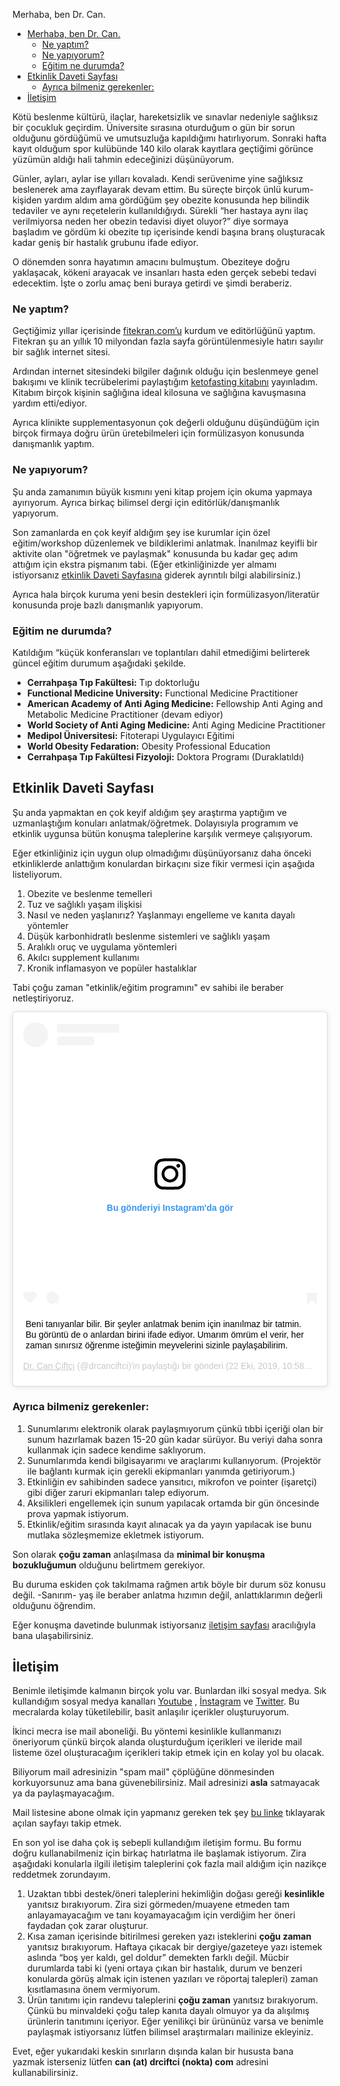 Merhaba, ben Dr. Can. 

- [Merhaba, ben Dr. Can.](#merhaba--ben-dr-can)
    + [Ne yaptım?](#ne-yaptım)
    + [Ne yapıyorum?](#ne-yapıyorum?)
    + [Eğitim ne durumda?](#eğitim-ne-durumda)
- [Etkinlik Daveti Sayfası](#etkinlik-daveti-sayfası)
    + [Ayrıca bilmeniz gerekenler:](#ayrıca-bilmeniz-gerekenler)
- [İletişim](#iletişim)

Kötü beslenme kültürü, ilaçlar, hareketsizlik ve sınavlar nedeniyle sağlıksız bir çocukluk geçirdim. Üniversite sırasına oturduğum o gün bir sorun olduğunu gördüğümü ve umutsuzluğa kapıldığımı hatırlıyorum. Sonraki hafta kayıt olduğum spor kulübünde 140 kilo olarak kayıtlara geçtiğimi görünce yüzümün aldığı hali tahmin edeceğinizi düşünüyorum.

Günler, ayları, aylar ise yılları kovaladı. Kendi serüvenime yine sağlıksız beslenerek ama zayıflayarak devam ettim. Bu süreçte birçok ünlü kurum-kişiden yardım aldım ama gördüğüm şey obezite konusunda hep bilindik tedaviler ve aynı reçetelerin kullanıldığıydı. Sürekli “her hastaya aynı ilaç verilmiyorsa neden her obezin tedavisi diyet oluyor?” diye sormaya başladım ve gördüm ki obezite tıp içerisinde kendi başına branş oluşturacak kadar geniş bir hastalık grubunu ifade ediyor.

O dönemden sonra hayatımın amacını bulmuştum. Obeziteye doğru yaklaşacak, kökeni arayacak ve insanları hasta eden gerçek sebebi tedavi edecektim. İşte o zorlu amaç beni buraya getirdi ve şimdi beraberiz.

### Ne yaptım?

Geçtiğimiz yıllar içerisinde [fitekran.com’u](http://fitekran.com/) kurdum ve editörlüğünü yaptım. Fitekran şu an yıllık 10 milyondan fazla sayfa görüntülenmesiyle hatırı sayılır bir sağlık internet sitesi.

Ardından internet sitesindeki bilgiler dağınık olduğu için beslenmeye genel bakışımı ve klinik tecrübelerimi paylaştığım [ketofasting kitabını](https://www.amazon.com.tr/Ketofasting-Ketojenik-Beslenme-Aral%C4%B1kl%C4%B1-Oru%C3%A7/dp/6050962960) yayınladım. Kitabım birçok kişinin sağlığına ideal kilosuna ve sağlığına kavuşmasına yardım etti/ediyor.

Ayrıca klinikte supplementasyonun çok değerli olduğunu düşündüğüm için birçok firmaya doğru ürün üretebilmeleri için formülizasyon konusunda danışmanlık yaptım.

### Ne yapıyorum?

Şu anda zamanımın büyük kısmını yeni kitap projem için okuma yapmaya ayırıyorum. Ayrıca birkaç bilimsel dergi için editörlük/danışmanlık yapıyorum.

Son zamanlarda en çok keyif aldığım şey ise kurumlar için özel eğitim/workshop düzenlemek ve bildiklerimi anlatmak. İnanılmaz keyifli bir aktivite olan "öğretmek ve paylaşmak" konusunda bu kadar geç adım attığım için ekstra pişmanım tabi. (Eğer etkinliğinizde yer almamı istiyorsanız [etkinlik Daveti Sayfasına](#etkinlik-daveti-sayfası) giderek ayrıntılı bilgi alabilirsiniz.)

Ayrıca hala birçok kuruma yeni besin destekleri için formülizasyon/literatür konusunda proje bazlı danışmanlık yapıyorum.

### Eğitim ne durumda?

Katıldığım “küçük konferansları ve toplantıları dahil etmediğimi belirterek güncel eğitim durumum aşağıdaki şekilde.

- **Cerrahpaşa Tıp Fakültesi:** Tıp doktorluğu
- **Functional Medicine University:** Functional Medicine Practitioner
- **American Academy of Anti Aging Medicine:** Fellowship Anti Aging and Metabolic Medicine Practitioner (devam ediyor)
- **World Society of Anti Aging Medicine:** Anti Aging Medicine Practitioner
- **Medipol Üniversitesi:** Fitoterapi Uygulayıcı Eğitimi
- **World Obesity Fedaration:** Obesity Professional Education
- **Cerrahpaşa Tıp Fakültesi Fizyoloji:** Doktora Programı (Duraklatıldı)

## Etkinlik Daveti Sayfası

Şu anda yapmaktan en çok keyif aldığım şey araştırma yaptığım ve uzmanlaştığım konuları anlatmak/öğretmek. Dolayısıyla programım ve etkinlik uygunsa bütün konuşma taleplerine karşılık vermeye çalışıyorum.

Eğer etkinliğiniz için uygun olup olmadığımı düşünüyorsanız daha önceki etkinliklerde anlattığım konulardan birkaçını size fikir vermesi için aşağıda listeliyorum.

1. Obezite ve beslenme temelleri
2. Tuz ve sağlıklı yaşam ilişkisi
3. Nasıl ve neden yaşlanırız? Yaşlanmayı engelleme ve kanıta dayalı yöntemler
4. Düşük karbonhidratlı beslenme sistemleri ve sağlıklı yaşam
5. Aralıklı oruç ve uygulama yöntemleri
6. Akılcı supplement kullanımı
7. Kronik inflamasyon ve popüler hastalıklar

Tabi çoğu zaman "etkinlik/eğitim programını" ev sahibi ile beraber netleştiriyoruz.

<blockquote class="instagram-media" data-instgrm-captioned data-instgrm-permalink="https://www.instagram.com/p/B37gEmcgfNs/?utm_source=ig_embed&amp;utm_campaign=loading" data-instgrm-version="12" style=" background:#FFF; border:0; border-radius:3px; box-shadow:0 0 1px 0 rgba(0,0,0,0.5),0 1px 10px 0 rgba(0,0,0,0.15); margin: 1px; max-width:540px; min-width:326px; padding:0; width:99.375%; width:-webkit-calc(100% - 2px); width:calc(100% - 2px);"><div style="padding:16px;"> <a href="https://www.instagram.com/p/B37gEmcgfNs/?utm_source=ig_embed&amp;utm_campaign=loading" style=" background:#FFFFFF; line-height:0; padding:0 0; text-align:center; text-decoration:none; width:100%;" target="_blank"> <div style=" display: flex; flex-direction: row; align-items: center;"> <div style="background-color: #F4F4F4; border-radius: 50%; flex-grow: 0; height: 40px; margin-right: 14px; width: 40px;"></div> <div style="display: flex; flex-direction: column; flex-grow: 1; justify-content: center;"> <div style=" background-color: #F4F4F4; border-radius: 4px; flex-grow: 0; height: 14px; margin-bottom: 6px; width: 100px;"></div> <div style=" background-color: #F4F4F4; border-radius: 4px; flex-grow: 0; height: 14px; width: 60px;"></div></div></div><div style="padding: 19% 0;"></div> <div style="display:block; height:50px; margin:0 auto 12px; width:50px;"><svg width="50px" height="50px" viewBox="0 0 60 60" version="1.1" xmlns="https://www.w3.org/2000/svg" xmlns:xlink="https://www.w3.org/1999/xlink"><g stroke="none" stroke-width="1" fill="none" fill-rule="evenodd"><g transform="translate(-511.000000, -20.000000)" fill="#000000"><g><path d="M556.869,30.41 C554.814,30.41 553.148,32.076 553.148,34.131 C553.148,36.186 554.814,37.852 556.869,37.852 C558.924,37.852 560.59,36.186 560.59,34.131 C560.59,32.076 558.924,30.41 556.869,30.41 M541,60.657 C535.114,60.657 530.342,55.887 530.342,50 C530.342,44.114 535.114,39.342 541,39.342 C546.887,39.342 551.658,44.114 551.658,50 C551.658,55.887 546.887,60.657 541,60.657 M541,33.886 C532.1,33.886 524.886,41.1 524.886,50 C524.886,58.899 532.1,66.113 541,66.113 C549.9,66.113 557.115,58.899 557.115,50 C557.115,41.1 549.9,33.886 541,33.886 M565.378,62.101 C565.244,65.022 564.756,66.606 564.346,67.663 C563.803,69.06 563.154,70.057 562.106,71.106 C561.058,72.155 560.06,72.803 558.662,73.347 C557.607,73.757 556.021,74.244 553.102,74.378 C549.944,74.521 548.997,74.552 541,74.552 C533.003,74.552 532.056,74.521 528.898,74.378 C525.979,74.244 524.393,73.757 523.338,73.347 C521.94,72.803 520.942,72.155 519.894,71.106 C518.846,70.057 518.197,69.06 517.654,67.663 C517.244,66.606 516.755,65.022 516.623,62.101 C516.479,58.943 516.448,57.996 516.448,50 C516.448,42.003 516.479,41.056 516.623,37.899 C516.755,34.978 517.244,33.391 517.654,32.338 C518.197,30.938 518.846,29.942 519.894,28.894 C520.942,27.846 521.94,27.196 523.338,26.654 C524.393,26.244 525.979,25.756 528.898,25.623 C532.057,25.479 533.004,25.448 541,25.448 C548.997,25.448 549.943,25.479 553.102,25.623 C556.021,25.756 557.607,26.244 558.662,26.654 C560.06,27.196 561.058,27.846 562.106,28.894 C563.154,29.942 563.803,30.938 564.346,32.338 C564.756,33.391 565.244,34.978 565.378,37.899 C565.522,41.056 565.552,42.003 565.552,50 C565.552,57.996 565.522,58.943 565.378,62.101 M570.82,37.631 C570.674,34.438 570.167,32.258 569.425,30.349 C568.659,28.377 567.633,26.702 565.965,25.035 C564.297,23.368 562.623,22.342 560.652,21.575 C558.743,20.834 556.562,20.326 553.369,20.18 C550.169,20.033 549.148,20 541,20 C532.853,20 531.831,20.033 528.631,20.18 C525.438,20.326 523.257,20.834 521.349,21.575 C519.376,22.342 517.703,23.368 516.035,25.035 C514.368,26.702 513.342,28.377 512.574,30.349 C511.834,32.258 511.326,34.438 511.181,37.631 C511.035,40.831 511,41.851 511,50 C511,58.147 511.035,59.17 511.181,62.369 C511.326,65.562 511.834,67.743 512.574,69.651 C513.342,71.625 514.368,73.296 516.035,74.965 C517.703,76.634 519.376,77.658 521.349,78.425 C523.257,79.167 525.438,79.673 528.631,79.82 C531.831,79.965 532.853,80.001 541,80.001 C549.148,80.001 550.169,79.965 553.369,79.82 C556.562,79.673 558.743,79.167 560.652,78.425 C562.623,77.658 564.297,76.634 565.965,74.965 C567.633,73.296 568.659,71.625 569.425,69.651 C570.167,67.743 570.674,65.562 570.82,62.369 C570.966,59.17 571,58.147 571,50 C571,41.851 570.966,40.831 570.82,37.631"></path></g></g></g></svg></div><div style="padding-top: 8px;"> <div style=" color:#3897f0; font-family:Arial,sans-serif; font-size:14px; font-style:normal; font-weight:550; line-height:18px;"> Bu gönderiyi Instagram&#39;da gör</div></div><div style="padding: 12.5% 0;"></div> <div style="display: flex; flex-direction: row; margin-bottom: 14px; align-items: center;"><div> <div style="background-color: #F4F4F4; border-radius: 50%; height: 12.5px; width: 12.5px; transform: translateX(0px) translateY(7px);"></div> <div style="background-color: #F4F4F4; height: 12.5px; transform: rotate(-45deg) translateX(3px) translateY(1px); width: 12.5px; flex-grow: 0; margin-right: 14px; margin-left: 2px;"></div> <div style="background-color: #F4F4F4; border-radius: 50%; height: 12.5px; width: 12.5px; transform: translateX(9px) translateY(-18px);"></div></div><div style="margin-left: 8px;"> <div style=" background-color: #F4F4F4; border-radius: 50%; flex-grow: 0; height: 20px; width: 20px;"></div> <div style=" width: 0; height: 0; border-top: 2px solid transparent; border-left: 6px solid #f4f4f4; border-bottom: 2px solid transparent; transform: translateX(16px) translateY(-4px) rotate(30deg)"></div></div><div style="margin-left: auto;"> <div style=" width: 0px; border-top: 8px solid #F4F4F4; border-right: 8px solid transparent; transform: translateY(16px);"></div> <div style=" background-color: #F4F4F4; flex-grow: 0; height: 12px; width: 16px; transform: translateY(-4px);"></div> <div style=" width: 0; height: 0; border-top: 8px solid #F4F4F4; border-left: 8px solid transparent; transform: translateY(-4px) translateX(8px);"></div></div></div></a> <p style=" margin:8px 0 0 0; padding:0 4px;"> <a href="https://www.instagram.com/p/B37gEmcgfNs/?utm_source=ig_embed&amp;utm_campaign=loading" style=" color:#000; font-family:Arial,sans-serif; font-size:14px; font-style:normal; font-weight:normal; line-height:17px; text-decoration:none; word-wrap:break-word;" target="_blank">Beni tanıyanlar bilir. Bir şeyler anlatmak benim için inanılmaz bir tatmin. Bu görüntü de o anlardan birini ifade ediyor. Umarım ömrüm el verir, her zaman sınırsız öğrenme isteğimin meyvelerini sizinle paylaşabilirim.</a></p> <p style=" color:#c9c8cd; font-family:Arial,sans-serif; font-size:14px; line-height:17px; margin-bottom:0; margin-top:8px; overflow:hidden; padding:8px 0 7px; text-align:center; text-overflow:ellipsis; white-space:nowrap;"><a href="https://www.instagram.com/drcanciftci/?utm_source=ig_embed&amp;utm_campaign=loading" style=" color:#c9c8cd; font-family:Arial,sans-serif; font-size:14px; font-style:normal; font-weight:normal; line-height:17px;" target="_blank"> Dr. Can Çiftçi</a> (@drcanciftci)&#39;in paylaştığı bir gönderi (<time style=" font-family:Arial,sans-serif; font-size:14px; line-height:17px;" datetime="2019-10-22T17:58:22+00:00">22 Eki, 2019, 10:58öö PDT</time>)</p></div></blockquote> <script async src="//www.instagram.com/embed.js"></script>

### Ayrıca bilmeniz gerekenler:

1. Sunumlarımı elektronik olarak paylaşmıyorum çünkü tıbbi içeriği olan bir sunum hazırlamak bazen 15-20 gün kadar sürüyor. Bu veriyi daha sonra kullanmak için sadece kendime saklıyorum.
2. Sunumlarımda kendi bilgisayarımı ve araçlarımı kullanıyorum. (Projektör ile bağlantı kurmak için gerekli ekipmanları yanımda getiriyorum.)
3. Etkinliğin ev sahibinden sadece yansıtıcı, mikrofon ve pointer (işaretçi) gibi diğer zaruri ekipmanları talep ediyorum.
4. Aksilikleri engellemek için sunum yapılacak ortamda bir gün öncesinde prova yapmak istiyorum.
5. Etkinlik/eğitim sırasında kayıt alınacak ya da yayın yapılacak ise bunu mutlaka sözleşmemize ekletmek istiyorum.

Son olarak **çoğu zaman** anlaşılmasa da **minimal bir konuşma bozukluğumun** olduğunu belirtmem gerekiyor.

Bu duruma eskiden çok takılmama rağmen artık böyle bir durum söz konusu değil. -Sanırım- yaş ile beraber anlatma hızımın değil, anlattıklarımın değerli olduğunu öğrendim.

Eğer konuşma davetinde bulunmak istiyorsanız [iletişim sayfası](#iletişim) aracılığıyla bana ulaşabilirsiniz.

## İletişim

Benimle iletişimde kalmanın birçok yolu var. Bunlardan ilki sosyal medya. Sık kullandığım sosyal medya kanalları [Youtube](https://www.youtube.com/channel/UCaGWT10TnS3vN0lt9Nrq_ww) , [İnstagram](https://www.instagram.com/drcanciftci/?hl=tr) ve [Twitter](https://twitter.com/fitekran). Bu mecralarda kolay tüketilebilir, basit anlaşılır içerikler oluşturuyorum.

İkinci mecra ise mail aboneliği. Bu yöntemi kesinlikle kullanmanızı öneriyorum çünkü birçok alanda oluşturduğum içerikleri ve ileride mail listeme özel oluşturacağım içerikleri takip etmek için en kolay yol bu olacak. 

Biliyorum mail adresinizin "spam mail" çöplüğüne dönmesinden korkuyorsunuz ama bana güvenebilirsiniz. Mail adresinizi **asla** satmayacak ya da paylaşmayacağım.

Mail listesine abone olmak için yapmanız gereken tek şey [bu linke](https://bit.ly/2MrInHS) tıklayarak açılan sayfayı takip etmek.

En son yol ise daha çok iş sebepli kullandığım iletişim formu. Bu formu doğru kullanabilmeniz için birkaç hatırlatma ile başlamak istiyorum. Zira aşağıdaki konularla ilgili iletişim taleplerini çok fazla mail aldığım için nazikçe reddetmek zorundayım.

1. Uzaktan tıbbi destek/öneri taleplerini hekimliğin doğası gereği **kesinlikle** yanıtsız bırakıyorum. Zira sizi görmeden/muayene etmeden tam anlayamayacağım ve tanı koyamayacağım için verdiğim her öneri faydadan çok zarar oluşturur.
2. Kısa zaman içerisinde bitirilmesi gereken yazı isteklerini **çoğu zaman** yanıtsız bırakıyorum. Haftaya çıkacak bir dergiye/gazeteye yazı istemek aslında “boş yer kaldı, gel doldur” demekten farklı değil. Mücbir durumlarda tabi ki (yeni ortaya çıkan bir hastalık, durum ve benzeri konularda görüş almak için istenen yazıları ve röportaj talepleri) zaman kısıtlamasına önem vermiyorum.
3. Ürün tanıtımı için randevu taleplerini **çoğu zaman** yanıtsız bırakıyorum. Çünkü bu minvaldeki çoğu talep kanıta dayalı olmuyor ya da alışılmış ürünlerin tanıtımını içeriyor. Eğer yenilikçi bir ürününüz varsa ve benimle paylaşmak istiyorsanız lütfen bilimsel araştırmaları mailinize ekleyiniz.

Evet, eğer yukarıdaki keskin sınırların dışında kalan bir hususta bana yazmak isterseniz lütfen **can (at) drciftci (nokta) com** adresini kullanabilirsiniz.

